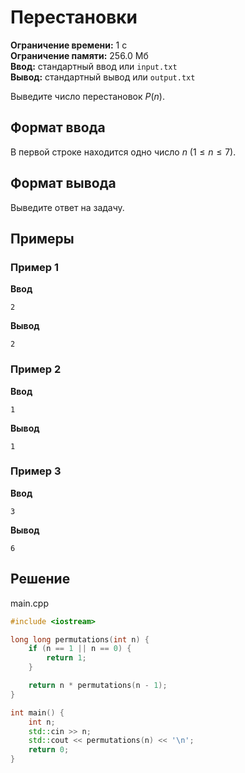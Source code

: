 # Перестановки

**Ограничение времени:** 1 с  
**Ограничение памяти:** 256.0 Мб  
**Ввод:** стандартный ввод или `input.txt`  
**Вывод:** стандартный вывод или `output.txt`

Выведите число перестановок $P(n)$.

## Формат ввода

В первой строке находится одно число $n$ ($1 \leq n \leq 7$).

## Формат вывода

Выведите ответ на задачу.

## Примеры

### Пример 1

**Ввод**  
```
2
```

**Вывод**  
```
2
```

### Пример 2

**Ввод**  
```
1
```

**Вывод**  
```
1
```

### Пример 3

**Ввод**  
```
3
```

**Вывод**  
```
6
```
## Решение

main.cpp
```cpp
#include <iostream>

long long permutations(int n) {
    if (n == 1 || n == 0) {
        return 1;
    }

    return n * permutations(n - 1);
}

int main() {
    int n;
    std::cin >> n;
    std::cout << permutations(n) << '\n';
    return 0;
}
```
